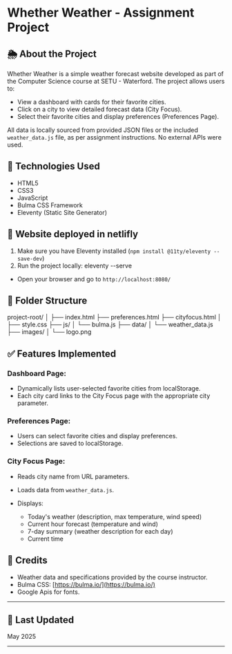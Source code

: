 # Whether Weather - Assignment Project

## 🌦️ About the Project

Whether Weather is a simple weather forecast website developed as part of the Computer Science course at SETU - Waterford.
The project allows users to:  
  * View a dashboard with cards for their favorite cities.
  * Click on a city to view detailed forecast data (City Focus).
  * Select their favorite cities and display preferences (Preferences Page).

All data is locally sourced from provided JSON files or the included `weather_data.js` file, as per assignment instructions. No external APIs were used.

## 🧰 Technologies Used

* HTML5
* CSS3
* JavaScript 
* Bulma CSS Framework
* Eleventy (Static Site Generator)

## 🚀 Website deployed in netlifly

1. Make sure you have Eleventy installed (`npm install @11ty/eleventy --save-dev`)
2. Run the project locally: eleventy --serve 
 - Open your browser and go to `http://localhost:8080/`

## 📄 Folder Structure

project-root/
│
├── index.html
├── preferences.html
├── cityfocus.html
│
├── style.css
├── js/
│   └── bulma.js
├── data/
│   └── weather_data.js
├── images/
│   └── logo.png


## ✅ Features Implemented

### Dashboard Page:

* Dynamically lists user-selected favorite cities from localStorage.
* Each city card links to the City Focus page with the appropriate city parameter.

### Preferences Page:

* Users can select favorite cities and display preferences.
* Selections are saved to localStorage.

### City Focus Page:

* Reads city name from URL parameters.
* Loads data from `weather_data.js`.
* Displays:

  * Today's weather (description, max temperature, wind speed)
  * Current hour forecast (temperature and wind)
  * 7-day summary (weather description for each day)
  * Current time

## 🙌 Credits

* Weather data and specifications provided by the course instructor.
* Bulma CSS: [https://bulma.io/](https://bulma.io/)
* Google Apis for fonts.

---

## 📅 Last Updated

May 2025

---
